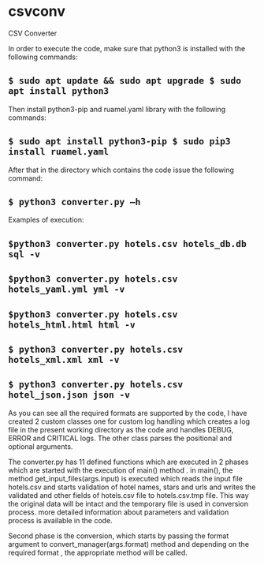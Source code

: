 # csvconv
CSV Converter 

In order to execute the code, make sure that python3 is installed with the following commands: 

## `$ sudo apt update && sudo apt upgrade $ sudo apt install python3`

Then install python3-pip and ruamel.yaml library with the following commands: 

## `$ sudo apt install python3-pip $ sudo pip3 install ruamel.yaml`

After that in the directory which contains the code issue the following command:

## `$ python3 converter.py –h`

Examples of execution: 

## `$python3 converter.py hotels.csv hotels_db.db sql -v`
## `$python3 converter.py hotels.csv hotels_yaml.yml yml -v`
## `$python3 converter.py hotels.csv hotels_html.html html -v`
## `$ python3 converter.py hotels.csv hotels_xml.xml xml -v`
## `$ python3 converter.py hotels.csv hotel_json.json json -v`

As you can see all the required formats are supported by the code, I have created 2 custom classes one for custom log handling which creates a log file in the present working directory as the code and handles DEBUG, ERROR and CRITICAL logs. The other class parses the positional and optional arguments.

The converter.py has 11 defined functions which are executed in 2 phases which are started with the execution of main() method . in main(), the method get_input_files(args.input) is executed which reads the input file hotels.csv and starts validation of hotel names, stars and urls and writes the validated and other fields of hotels.csv file to hotels.csv.tmp file. This way the original data will be intact and the temporary file is used in conversion process. more detailed information about parameters and validation process is available in the code.

Second phase is the conversion, which starts by passing the format argument to convert_manager(args.format) method and depending on the required format , the appropriate method will be called.

